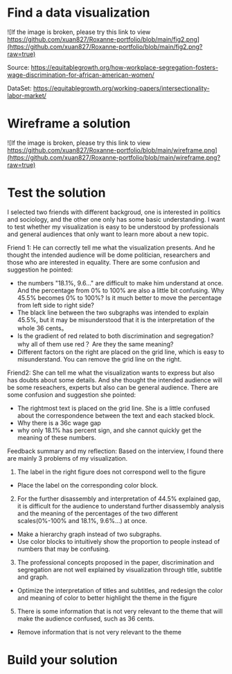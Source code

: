 # Find a data visualization
![If the image is broken, please try this link to view https://github.com/xuan827/Roxanne-portfolio/blob/main/fig2.png](https://github.com/xuan827/Roxanne-portfolio/blob/main/fig2.png?raw=true)

Source: https://equitablegrowth.org/how-workplace-segregation-fosters-wage-discrimination-for-african-american-women/

DataSet: https://equitablegrowth.org/working-papers/intersectionality-labor-market/

# Wireframe a solution
![If the image is broken, please try this link to view https://github.com/xuan827/Roxanne-portfolio/blob/main/wireframe.png](https://github.com/xuan827/Roxanne-portfolio/blob/main/wireframe.png?raw=true)

# Test the solution
I selected two friends with different backgroud, one is interested in politics and sociology, and the other one only has some basic understanding. I want to test whether my visualization is easy to be understood by professionals and general audiences that only want to learn more about a new topic.

Friend 1:
He can correctly tell me what the visualization presents. And he thought the intended audience will be dome politician, researchers and those who are interested in equality. There are some confusion and suggestion he pointed:
- the numbers "18.1%, 9.6..." are difficult to make him understand at once. And the percentage from 0% to 100% are also a little bit confusing. Why 45.5% becomes 0% to 100%? Is it much better to move the percentage from left side to right side?
- The black line between the two subgraphs was intended to explain 45.5%, but it may be misunderstood that it is the interpretation of the whole 36 cents。
- Is the gradient of red related to both discrimination and segregation? why all of them use red？ Are they the same meaning?
- Different factors on the right are placed on the grid line, which is easy to misunderstand. You can remove the grid line on the right.

Friend2:
She can tell me what the visualization wants to express but also has doubts about some details. And she thought the intended audience will be some reseachers, experts but also can be general audience. There are some confusion and suggestion she pointed:
- The rightmost text is placed on the grid line. She is a little confused about the correspondence between the text and each stacked block.
- Why there is a 36c wage gap
- why only 18.1% has percent sign, and she cannot quickly get the meaning of these numbers.

Feedback summary and my reflection:
Based on the interview, I found there are mainly 3 problems of my visualization.
1. The label in the right figure does not correspond well to the figure
- Place the label on the corresponding color block.

2. For the further disassembly and interpretation of 44.5% explained gap, it is difficult for the audience to understand further disassembly analysis and the meaning of the percentages of the two different scales(0%-100% and 18.1%, 9.6%...) at once.
- Make a hierarchy graph instead of two subgraphs. 
- Use color blocks to intuitively show the proportion to people instead of numbers that may be confusing.

3. The professional concepts proposed in the paper, discrimination and segregation are not well explained by visualization through title, subtitle and graph.
- Optimize the interpretation of titles and subtitles, and redesign the color and meaning of color to better highlight the theme in the figure

5. There is some information that is not very relevant to the theme that will make the audience confused, such as 36 cents.
- Remove information that is not very relevant to the theme

# Build your solution
<div class="flourish-embed flourish-hierarchy" data-src="visualisation/8611985"><script src="https://public.flourish.studio/resources/embed.js"></script></div>
